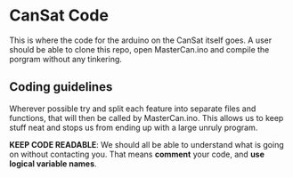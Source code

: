 # CanSat Code

This is where the code for the arduino on the CanSat itself goes. A user should be able to clone this repo, open MasterCan.ino and compile the porgram without any tinkering.

## Coding guidelines

Wherever possible try and split each feature into separate files and functions, that will then be called by MasterCan.ino. This allows us to keep stuff neat and stops us from ending up with a large unruly program.

**KEEP CODE READABLE**: We should all be able to understand what is going on without contacting you. That means **comment** your code, and **use logical variable names**.
